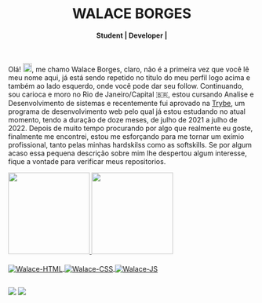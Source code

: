 <!-- Title -->
<div align="center">
  <h1 align="center">WALACE BORGES</h1>
  <b>Student | Developer |</b>
</div>

<br/>
<br/>

Olá! <img src="https://raw.githubusercontent.com/kaueMarques/kaueMarques/master/hi.gif" width="18px">, me chamo Walace Borges, claro, não é a primeira vez que você lê meu nome aqui, já está sendo repetido no titulo do meu perfil logo acima e também ao lado esquerdo, onde você pode dar seu follow. Continuando, sou carioca e moro no Rio de Janeiro/Capital 🇧🇷, estou cursando Analise e Desenvolvimento de sistemas e recentemente fui aprovado na [Trybe](https://www.betrybe.com/), um programa de desenvolvimento web pelo qual já estou estudando no atual momento, tendo a duração de doze meses, de julho de 2021 a julho de 2022. Depois de muito tempo procurando por algo que realmente eu goste, finalmente me encontrei, estou me esforçando para me tornar um exímio profissional, tanto pelas minhas hardskilss como as softskills. Se por algum acaso essa pequena descrição sobre mim lhe despertou algum interesse, fique a vontade para verificar meus repositorios.

 <div>
  <a href="https://github.com/walaceborges">
  <img height="166em" src="https://github-readme-stats.vercel.app/api?username=walaceborges&show_icons=true&hide_border=true&count_private=true&theme=tokyonight"/>
  <img height="166em" src="https://github-readme-stats.vercel.app/api/top-langs/?username=walaceborges&langs_count=10&count_private=true&hide_border=true&theme=tokyonight&layout=compact"/>
<div>
<div style="display: inline_block"><br>
  <img align="center" alt="Walace-HTML" src="https://img.shields.io/badge/HTML5-E34F26?style=for-the-badge&logo=html5&logoColor=white">
  <img align="center" alt="Walace-CSS" src="https://img.shields.io/badge/CSS-239120?&style=for-the-badge&logo=css3&logoColor=white">
  <img align="center" alt="Walace-JS" src="https://img.shields.io/badge/JavaScript-F7DF1E?style=for-the-badge&logo=javascript&logoColor=black">
</div>
 
  ## 
<div> 
 <a href = "mailto: walacewab@gmail.com"><img src="https://img.shields.io/badge/-Gmail-%23333?style=for-the-badge&logo=gmail&logoColor=white" target="_blank"></a>
 <a href="https://www.linkedin.com/in/walace-borges-247611100/" target="_blank"><img src="https://img.shields.io/badge/-LinkedIn-%230077B5?style=for-the-badge&logo=linkedin&logoColor=white" target="_blank"></a>  
</div>
